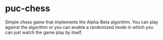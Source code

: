 # puc-chess

Simple chess game that implements the Alpha-Beta algorithm. You can play against the algorithm or you can enable a randomized mode in which you can just watch the game play by itself.
